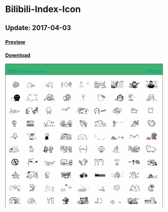 # Bilibili-Index-Icon

## Update: 2017-04-03

### [Preview](https://maijz128.github.io/bilibili-index-icon/)

### [Download](https://maijz128.github.io/bilibili-index-icon/)

![image](https://github.com/maijz128/bilibili-index-icon/raw/master/GIF.gif)
